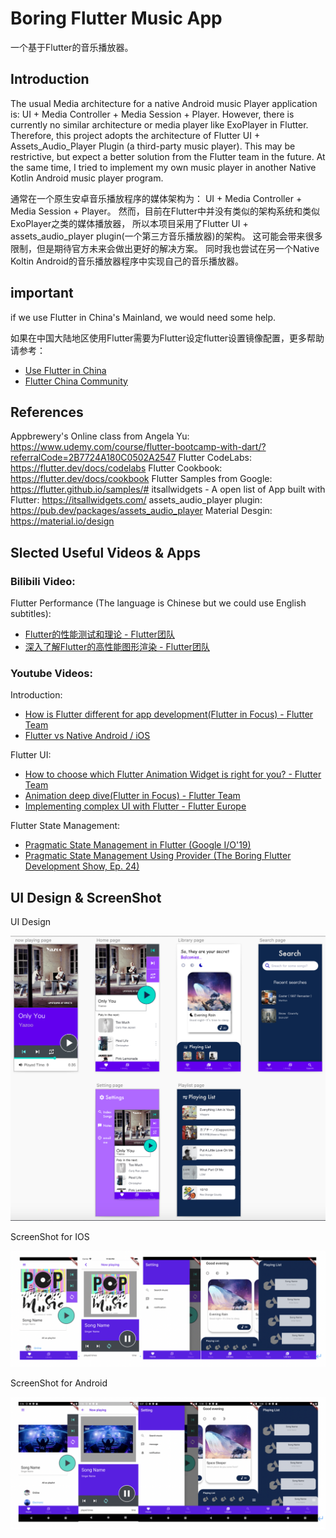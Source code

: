 # Boring Flutter Music App

一个基于Flutter的音乐播放器。

## Introduction

The usual Media architecture for a native Android music Player application is:
UI + Media Controller + Media Session + Player.
However, there is currently no similar architecture or media player like ExoPlayer in Flutter.
Therefore, this project adopts the architecture of Flutter UI + Assets_Audio_Player Plugin (a third-party music player).
This may be restrictive, but expect a better solution from the Flutter team in the future.
At the same time, I tried to implement my own music player in another Native Kotlin Android music player program.

通常在一个原生安卓音乐播放程序的媒体架构为：
UI + Media Controller + Media Session + Player。
然而，目前在Flutter中并没有类似的架构系统和类似ExoPlayer之类的媒体播放器，
所以本项目采用了Flutter UI + assets_audio_player plugin(一个第三方音乐播放器)的架构。
这可能会带来很多限制，但是期待官方未来会做出更好的解决方案。
同时我也尝试在另一个Native Koltin Android的音乐播放器程序中实现自己的音乐播放器。

## important

if we use Flutter in China's Mainland, we would need some help.

如果在中国大陆地区使用Flutter需要为Flutter设定flutter设置镜像配置，更多帮助请参考：

- [Use Flutter in China](https://flutter.cn/community/china)
- [Flutter China Community](https://flutter.cn/)

## References

Appbrewery's Online class from Angela Yu: https://www.udemy.com/course/flutter-bootcamp-with-dart/?referralCode=2B7724A180C0502A2547
Flutter CodeLabs: https://flutter.dev/docs/codelabs
Flutter Cookbook: https://flutter.dev/docs/cookbook
Flutter Samples from Google: https://flutter.github.io/samples/#
itsallwidgets - A open list of App built with Flutter: https://itsallwidgets.com/
assets_audio_player plugin: https://pub.dev/packages/assets_audio_player
Material Desgin: https://material.io/design

## Slected Useful Videos & Apps

### Bilibili Video:

Flutter Performance (The language is Chinese but we could use English subtitles):
- [Flutter的性能测试和理论 - Flutter团队](https://www.bilibili.com/video/av63626119)
- [深入了解Flutter的高性能图形渲染 - Flutter团队](https://www.bilibili.com/video/av48772383)

### Youtube Videos:

Introduction:
- [How is Flutter different for app development(Flutter in Focus) - Flutter Team](https://www.youtube.com/watch?v=l-YO9CmaSUM&list=PLKULprLUqWYfRh72fsrRtvNHjyHKrUA4N&index=22)
- [Flutter vs Native Android / iOS](https://www.youtube.com/watch?v=xEA9vw8t4Ho&list=PLKULprLUqWYfRh72fsrRtvNHjyHKrUA4N&index=43)

Flutter UI:
- [How to choose which Flutter Animation Widget is right for you? - Flutter Team](https://www.youtube.com/watch?v=HrBiNHEqSYU)
- [Animation deep dive(Flutter in Focus) - Flutter Team](https://www.youtube.com/watch?v=PbcILiN8rbo&t=46s)
- [Implementing complex UI with Flutter - Flutter Europe](https://www.youtube.com/watch?v=FCyoHclCqc8&t=1049s)

Flutter State Management:
- [Pragmatic State Management in Flutter (Google I/O'19)](https://www.youtube.com/watch?v=d_m5csmrf7I)
- [Pragmatic State Management Using Provider (The Boring Flutter Development Show, Ep. 24)](https://www.youtube.com/watch?v=HrBiNHEqSYU)

## UI Design & ScreenShot

UI Design

![UI Design](https://github.com/LiamDai/Project_BoringMusic/blob/master/ScreenShot/sketch.png)

ScreenShot for IOS

![IOS](https://github.com/LiamDai/Project_BoringMusic/blob/master/ScreenShot/ios.png)

ScreenShot for Android

![Android](https://github.com/LiamDai/Project_BoringMusic/blob/master/ScreenShot/3.png)



